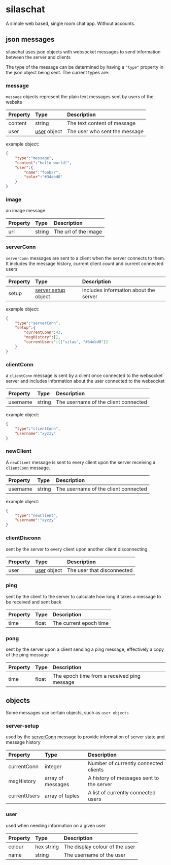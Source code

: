 # silaschat

A simple web based, single room chat app. Without accounts.  

## json messages  

silaschat uses json objects with websocket messages to send information between the server and clients  

The type of the message can be determined by having a `"type"` property in the json object being sent. The current types are:

### message

`message` objects represent the plain text messages sent by users of the website

| Property | Type                 | Description                        |
| :------  | :--------            | :--------------------------------- |
| content  | string               | The text content of message        |
| user     | [user](#user) object | The user who sent the message      |  

example object:  

```json
{
    "type":"message",
    "content":"hello world!",
    "user":{
        "name":"foobar",
        "color":"#34ebd8"
    }
}
```

### image  

an image message

| Property | Type                  | Description                                 |
| :------  | :--------             | :---------------------------------          |
| url      | string                | The url of the image                        |

### serverConn  

`serverConn` messages are sent to a client when the server connects to them. It includes the message history, current client count and current connected users  

| Property | Type                                      | Description                           |
| :------  | :--------                                 | :---------------------------------    |
| setup    | [server setup](#server-setup) object      | Includes information about the server |  

example object:  

```json
{
    "type":"serverConn",
    "setup":{
        "currentConn":43,
        "msgHistory":[],
        "currentUsers":[["silas", "#34ebd8"]]
    }
}
```  

### clientConn  

a `clientConn` message is sent by a client once connected to the websocket server and includes information about the user connected to the websocket  

| Property | Type        | Description                          |
| :------  | :--------   | :---------------------------------   |
| username | string      | The username of the client connected |  

example object:  

```json
{
    "type":"clientConn",
    "username":"xyzzy"
}
```

### newClient  

A `newClient` message is sent to every client upon the server receiving a `clientConn` message.

| Property | Type        | Description                          |
| :------  | :--------   | :---------------------------------   |
| username | string      | The username of the client connected |  

example object:  

```json
{
    "type":"newClient",
    "username":"xyzzy"
}
```

### clientDisconn  

sent by the server to every client upon another client disconnecting  

| Property | Type                  | Description                          |
| :------  | :--------             | :---------------------------------   |
| user     | [user](#user) object  | The user that disconnected           |  

### ping  

sent by the client to the server to calculate how long it takes a message to be received and sent back  

| Property | Type                  | Description                                 |
| :------  | :--------             | :---------------------------------          |
| time     | float                 | The current epoch time                      |  

### pong  

sent by the server upon a client sending a ping message, effectively a copy of the ping message

| Property | Type                  | Description                                 |
| :------  | :--------             | :---------------------------------          |
| time     | float                 | The epoch time from a received ping message |

## objects  

Some messages use certain objects, such as `user objects`

### server-setup

used by the [serverConn](#serverConn) message to provide information of server state and message history  

| Property       | Type                | Description                              |
| :------        | :--------           | :---------------------------------       |
| currentConn    | integer             | Number of currently connected clients    |
| msgHistory     | array of messages   | A history of messages sent to the server |
| currentUsers   | array of tuples     | A list of currently connected users      |

### user  

used when needing information on a given user  

| Property | Type        | Description                          |
| :------  | :--------   | :---------------------------------   |
| colour   | hex string  | The display colour of the user       |  
| name     | string      | The username of the user             |  
